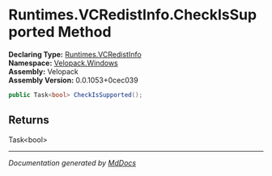 ﻿<!--  
  <auto-generated>   
    The contents of this file were generated by a tool.  
    Changes to this file may be list if the file is regenerated  
  </auto-generated>   
-->

# Runtimes.VCRedistInfo.CheckIsSupported Method

**Declaring Type:** [Runtimes.VCRedistInfo](../index.md)  
**Namespace:** [Velopack.Windows](../../../index.md)  
**Assembly:** Velopack  
**Assembly Version:** 0.0.1053+0cec039

```csharp
public Task<bool> CheckIsSupported();
```

## Returns

Task\<bool\>

___

*Documentation generated by [MdDocs](https://github.com/ap0llo/mddocs)*
